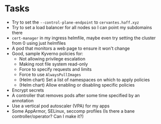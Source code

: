 # Tasks
* Try to set the `--control-plane-endpoint` to `cervantes.haff.xyz`
* Try to set a load balancer for all nodes so I can point my subdomains there
* `cert-manager` in my ingress helmfile, maybe even try setting the cluster from 0 using just helmfiles
* A pod that monitors a web page to ensure it won't change
* Good, sample Kyverno policies for:
  * Not allowing privilege escalation
  * Making root file system read-only
  * Force to specify requests and limits
  * Force to use `AlwaysPullImages`
  * (Helm chart) Set a list of namespaces on which to apply policies
  * (Helm chart) Allow enabling or disabling specific policies
* Encrypt secrets
* A controller that removes pods after some time specified by an annotation
* Use a vertical pod autoscaler (VPA) for my apps
* Some AppArmor, SELinux, seccomp profiles (Is there a bane controller/operator? Can I make it?)
